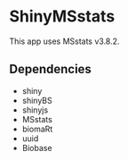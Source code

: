 # ShinyMSstats

This app uses MSstats v3.8.2.

## Dependencies

* shiny
* shinyBS
* shinyjs
* MSstats
* biomaRt
* uuid
* Biobase
